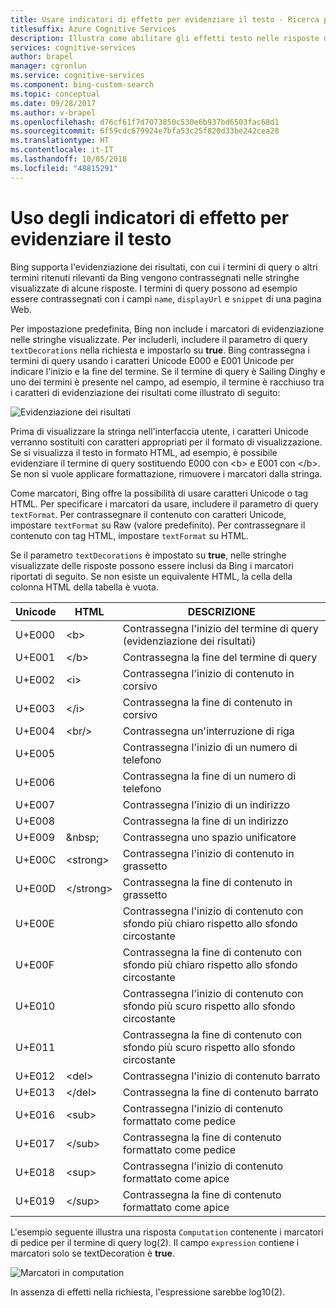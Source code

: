 ```yaml
---
title: Usare indicatori di effetto per evidenziare il testo - Ricerca personalizzata Bing
titlesuffix: Azure Cognitive Services
description: Illustra come abilitare gli effetti testo nelle risposte della ricerca.
services: cognitive-services
author: brapel
manager: cgronlun
ms.service: cognitive-services
ms.component: bing-custom-search
ms.topic: conceptual
ms.date: 09/28/2017
ms.author: v-brapel
ms.openlocfilehash: d76cf61f7d7073850c530e6b937bd6503fac68d1
ms.sourcegitcommit: 6f59cdc679924e7bfa53c25f820d33be242cea28
ms.translationtype: HT
ms.contentlocale: it-IT
ms.lasthandoff: 10/05/2018
ms.locfileid: "48815291"
---
```

# <a name="using-decoration-markers-to-highlight-text"></a>Uso degli indicatori di effetto per evidenziare il testo

Bing supporta l'evidenziazione dei risultati, con cui i termini di query o altri termini ritenuti rilevanti da Bing vengono contrassegnati nelle stringhe visualizzate di alcune risposte. I termini di query possono ad esempio essere contrassegnati con i campi `name`, `displayUrl` e `snippet` di una pagina Web.

Per impostazione predefinita, Bing non include i marcatori di evidenziazione nelle stringhe visualizzate. Per includerli, includere il parametro di query `textDecorations` nella richiesta e impostarlo su **true**. Bing contrassegna i termini di query usando i caratteri Unicode E000 e E001 Unicode per indicare l'inizio e la fine del termine. Se il termine di query è Sailing Dinghy e uno dei termini è presente nel campo, ad esempio, il termine è racchiuso tra i caratteri di evidenziazione dei risultati come illustrato di seguito:  
  
![Evidenziazione dei risultati](./media/bing-hit-highlighting.PNG) 

Prima di visualizzare la stringa nell'interfaccia utente, i caratteri Unicode verranno sostituiti con caratteri appropriati per il formato di visualizzazione. Se si visualizza il testo in formato HTML, ad esempio, è possibile evidenziare il termine di query sostituendo E000 con <b\> e E001 con </b\>. Se non si vuole applicare formattazione, rimuovere i marcatori dalla stringa. 

Come marcatori, Bing offre la possibilità di usare caratteri Unicode o tag HTML. Per specificare i marcatori da usare, includere il parametro di query `textFormat`. Per contrassegnare il contenuto con caratteri Unicode, impostare `textFormat` su Raw (valore predefinito). Per contrassegnare il contenuto con tag HTML, impostare `textFormat` su HTML. 
  
Se il parametro `textDecorations` è impostato su **true**, nelle stringhe visualizzate delle risposte possono essere inclusi da Bing i marcatori riportati di seguito. Se non esiste un equivalente HTML, la cella della colonna HTML della tabella è vuota.

|Unicode|HTML|DESCRIZIONE
|-|-|-
|U+E000|\<b>|Contrassegna l'inizio del termine di query (evidenziazione dei risultati)
|U+E001|\</b>|Contrassegna la fine del termine di query
|U+E002|\<i&gt;|Contrassegna l'inizio di contenuto in corsivo 
|U+E003|\</i&gt;|Contrassegna la fine di contenuto in corsivo
|U+E004|\<br/>|Contrassegna un'interruzione di riga
|U+E005||Contrassegna l'inizio di un numero di telefono
|U+E006||Contrassegna la fine di un numero di telefono
|U+E007||Contrassegna l'inizio di un indirizzo
|U+E008||Contrassegna la fine di un indirizzo
|U+E009|\&nbsp;|Contrassegna uno spazio unificatore
|U+E00C|\<strong&gt;|Contrassegna l'inizio di contenuto in grassetto
|U+E00D|\</strong>|Contrassegna la fine di contenuto in grassetto
|U+E00E||Contrassegna l'inizio di contenuto con sfondo più chiaro rispetto allo sfondo circostante
|U+E00F||Contrassegna la fine di contenuto con sfondo più chiaro rispetto allo sfondo circostante
|U+E010||Contrassegna l'inizio di contenuto con sfondo più scuro rispetto allo sfondo circostante
|U+E011||Contrassegna la fine di contenuto con sfondo più scuro rispetto allo sfondo circostante
|U+E012|\<del>|Contrassegna l'inizio di contenuto barrato
|U+E013|\</del&gt;|Contrassegna la fine di contenuto barrato
|U+E016|\<sub>|Contrassegna l'inizio di contenuto formattato come pedice
|U+E017|\</sub&gt;|Contrassegna la fine di contenuto formattato come pedice
|U+E018|\<sup&gt;|Contrassegna l'inizio di contenuto formattato come apice
|U+E019|\</sup>|Contrassegna la fine di contenuto formattato come apice

L'esempio seguente illustra una risposta `Computation` contenente i marcatori di pedice per il termine di query log(2). Il campo `expression` contiene i marcatori solo se textDecoration è **true**.

![Marcatori in computation](./media/bing-markers-computation.PNG) 

In assenza di effetti nella richiesta, l'espressione sarebbe log10(2). 
  
